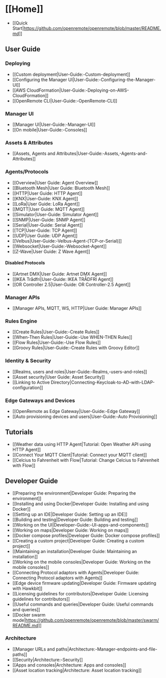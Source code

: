 # [[Home]]

* [[Quick Start|https://github.com/openremote/openremote/blob/master/README.md]]

## User Guide

### Deploying

* [[Custom deployment|User-Guide:-Custom-deployment]]
* [[Configuring the Manager UI|User-Guide:-Configuring-the-Manager-UI]]
* [[AWS CloudFormation|User-Guide:-Deploying-on-AWS-CloudFormation]]
* [[OpenRemote CLI|User-Guide:-OpenRemote-CLI]]

### Manager UI

* [[Manager UI|User-Guide:-Manager-UI]]
* [[On mobile|User-Guide:-Consoles]]

### Assets & Attributes

* [[Assets, Agents and Attributes|User-Guide:-Assets,-Agents-and-Attributes]]

### Agents/Protocols

* [[Overview|User Guide: Agent Overview]]
* [[Bluetooth Mesh|User Guide: Bluetooth Mesh]]
* [[HTTP|User Guide: HTTP Agent]]
* [[KNX|User-Guide: KNX Agent]]
* [[LoRa|User Guide: LoRa Agent]]
* [[MQTT|User Guide: MQTT Agent]]
* [[Simulator|User-Guide: Simulator Agent]]
* [[SNMP|User-Guide: SNMP Agent]]
* [[Serial|User-Guide: Serial Agent]]
* [[TCP|User-Guide: TCP Agent]]
* [[UDP|User Guide: UDP Agent]]
* [[Velbus|User-Guide:-Velbus-Agent-(TCP-or-Serial)]]
* [[Websocket|User-Guide:-Websocket-Agent]]
* [[Z-Wave|User Guide: Z Wave Agent]]

#### Disabled Protocols
* [[Artnet DMX|User Guide: Artnet DMX Agent]]
* [[IKEA Trådfri|User-Guide: IKEA TRÅDFRI Agent]]
* [[OR Controller 2.5|User-Guide: OR Controller-2.5 Agent]]

### Manager APIs
* [[Manager APIs, MQTT, WS, HTTP|User Guide: Manager APIs]]


### Rules Engine

* [[Create Rules|User-Guide:-Create Rules]]
* [[When-Then Rules|User-Guide:-Use WHEN-THEN Rules]]
* [[Flow Rules|User-Guide:-Use Flow Rules]]
* [[Groovy Rules|User-Guide:-Create Rules with Groovy Editor]]


### Identity & Security
* [[Realms, users and roles|User-Guide:-Realms,-users-and-roles]]
* [[Asset security|User Guide: Asset Security]]
* [[Linking to Active Directory|Connecting-Keycloak-to-AD-with-LDAP-configuration]]

### Edge Gateways and Devices

* [[OpenRemote as Edge Gateway|User-Guide:-Edge Gateway]]
* [[Auto provisioning devices and users|User-Guide:-Auto Provisioning]]

## Tutorials
* [[Weather data using HTTP Agent|Tutorial: Open Weather API using HTTP Agent]]
* [[Connect Your MQTT Client|Tutorial: Connect your MQTT client]]
* [[Celcius to Fahrenheit with Flow|Tutorial: Change Celcius to Fahrenheit with Flow]]

## Developer Guide

* [[Preparing the environment|Developer Guide: Preparing the environment]]
* [[Installing and using Docker|Developer Guide: Installing and using Docker]]
* [[Setting up an IDE|Developer Guide: Setting up an IDE]]
* [[Building and testing|Developer Guide: Building and testing]]
* [[Working on the UI|Developer-Guide:-UI-apps-and-components]]
* [[Working on maps|Developer Guide: Working on maps]]
* [[Docker compose profiles|Developer Guide: Docker compose profiles]]
* [[Creating a custom project|Developer Guide: Creating a custom project]]
* [[Maintaining an installation|Developer Guide: Maintaining an installation]]
* [[Working on the mobile consoles|Developer Guide: Working on the mobile consoles]]
* [[Connecting Protocol adaptors with Agents|Developer Guide: Connecting Protocol adaptors with Agents]]
* [[Edge device firmware updating|Developer Guide: Firmware updating with Hawkbit]]
* [[Licensing guidelines for contributors|Developer Guide: Licensing guidelines for contributors]]
* [[Useful commands and queries|Developer Guide: Useful commands and queries]]
* [[Docker swarm mode|https://github.com/openremote/openremote/blob/master/swarm/README.md]]

### Architecture
* [[Manager URLs and paths|Architecture:-Manager-endpoints-and-file-paths]]
* [[Security|Architecture:-Security]]
* [[Apps and consoles|Architecture: Apps and consoles]]
* [[Asset location tracking|Architecture: Asset location tracking]]